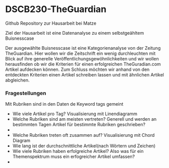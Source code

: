 # DSCB230-TheGuardian

Github Repository zur Hausarbeit bei Matze

Ziel der Hausarbeit ist eine Datenanalyse zu einem selbstgeähltem Buisnesscase

Der ausgewählte Buisnesscase ist eine Kategorienanalyse von der Zeitung TheGuardian.
Hier wollen wir die Zeitschrift ein wenig durchleuchten mit Blick auf ihre generelle Veröffentlichungsgewöhnlichkeiten und wir wollen herausfinden ob wir
die Kriterien für einen erfolgreichen TheGuradian.com Artikel aufdecken können. Zum Schluss möchten wir anhand von den entdeckten Kriterien einen Artikel schreiben lassen und mit ähnlichen Artikel abgleichen.


### Fragestellungen

Mit Rubriken sind in den Daten de Keyword tags gemeint

+ Wie viele Artikel pro Tag?
  Visualisierung mit Linendiagramm
+ Welche Rubriken sind am meisten vertreten? Generell und werden an bestimmten Tagen Artikel für bestimmte Rubriken geschrieben?
+ 
+ Welche Rubriken treten oft zusammen auf? 
  Visualisierung mit Chord Diagram
+ Wie lang ist der durchschnittliche Artikel(nach Wörtern und Zeichen)
+ Wie viele Rubriken haben erfolgreiche Artikel? Also was für ein Themenspektrum muss ein erfogreicher Artikel umfassen?
+ 
